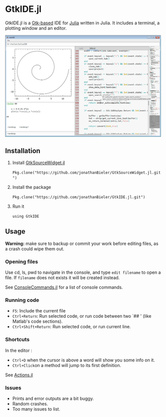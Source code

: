 # GtkIDE.jl
GtkIDE.jl is a [Gtk-based](https://github.com/JuliaLang/Gtk.jl) IDE for [Julia](https://github.com/JuliaLang/julia) written in Julia. It includes a terminal, a plotting window and an editor.

![screenshot](data/GtkIDE.png)

## Installation


1. Install [GtkSourceWidget.jl](https://github.com/jonathanBieler/GtkSourceWidget.jl)

    `Pkg.clone("https://github.com/jonathanBieler/GtkSourceWidget.jl.git")`
    
2. Install the package

    `Pkg.clone("https://github.com/jonathanBieler/GtkIDE.jl.git")`
    
3. Run it

    `using GtkIDE`
    
## Usage

**Warning:** make sure to backup or commit your work before editing files, as a crash could 
wipe them out.

### Opening files

Use cd, ls, pwd to navigate in the console, and type `edit filename` to open a file. 
If `filename` does not exists it will be created instead. 

See [ConsoleCommands.jl](src/ConsoleCommands.jl) for a list of console commands.

### Running code

- `F5`: Include the current file
- `Ctrl+Return`: Run selected code, or run code between two `## ' (like Matlab's code sections).
- `Ctrl+Shift+Return`: Run selected code, or run current line.

### Shortcuts

In the editor :

- `Ctrl+D` when the cursor is above a word will show you some info on it.
- `Ctrl+Click`on a method will jump to its first definition.

See [Actions.jl](src/Actions.jl)

### Issues

- Prints and error outputs are a bit buggy.
- Random crashes.
- Too many issues to list.
